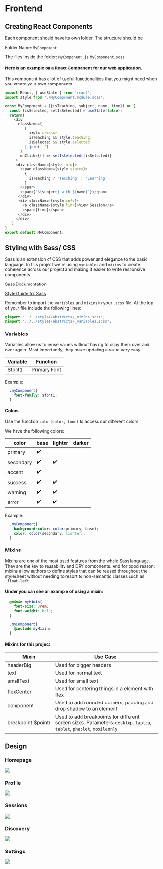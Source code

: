 # Frontend

## Creating React Components
Each component should have its own folder. The structure should be

Folder Name:
`MyComponent`

The files inside the folder:
`MyComponent.js`
`MyComponent.scss`

#### Here is an example on a React Component for our web application.

This component has a lot of useful functionalities that you might need when you create your own components.

```js
import React, { useState } from 'react';
import style from './MyComponent.module.scss';

const MyComponent = ({isTeaching, subject, name, time}) => {
  const [isSelected, setIsSelected] = useState(false);
  return(
    <div
      className={
         [
           style.wrapper,
           isTeaching && style.teaching,
           isSelected && style.selected
         ].join(' ')
       }
       onClick={() => setIsSelected(!isSelected)}
     >
     <div className={style.info}>
       <span className={style.status}>
         {
           isTeaching ? 'Teaching' : 'Learning'
         }
       </span>
       <span>{`${subject} with ${name}`}</span>
      </div>
      <div className={style.info}>
        <a className={style.link}>View Session</a>
        <span>{time}</span>
      </div>
     </div>
   )
}
export default MyComponent;

```
## Styling with Sass/ CSS
Sass is an extension of CSS that adds power and elegance to the basic language. In this project we're using `variables` and `mixins` to create coherence across our project and making it easier to write responsive components.

[Sass Documentation](https://sass-lang.com/documentation/)

[Style Guide for Sass](https://sass-guidelin.es/)

Remember to import the `variables` and `mixins` in your `.scss` file. At the top of your file include the following lines:

```scss
@import "../../styles/abstracts/_mixins.scss";
@import "../../styles/abstracts/_variables.scss";
```

### Variables
Variables allow us to reuse values without having to copy them over and over again. Most importantly, they make updating a value very easy.

| Variable | Function     |
| -------- | ------------ |
| $font1   | Primary Font |


Example:
```scss
  .myComponent{
    font-family: $font1;
  }
```

#### Colors
Use the function `color(color, tone)` to access our different colors.

We have the following colors:

| color     | base               | lighter            | darker |
|-----------|--------------------|--------------------|--------|
| primary   | :heavy_check_mark: |                    |        |
| secondary | :heavy_check_mark: | :heavy_check_mark: |        |
| accent    | :heavy_check_mark: |                    |        |
| success   | :heavy_check_mark: | :heavy_check_mark: |        |
| warning   | :heavy_check_mark: | :heavy_check_mark: |        |
| error     | :heavy_check_mark: | :heavy_check_mark: |        |

Example:

```scss
  .myComponent{
    background-color: color(primary, base);
    color: color(secondary. lighter);
  }

```


### Mixins
Mixins are one of the most used features from the whole Sass language. They are the key to reusability and DRY components. And for good reason: mixins allow authors to define styles that can be reused throughout the stylesheet without needing to resort to non-semantic classes such as `.float-left`

#### Under you can see an example of using a mixin:
```scss
  @mixin myMixin{
    font-size: 3rem;
    font-weight: bold;
  }

  .myComponent{
    @include myMixin;
  }
```

#### Mixins for this project
| Mixin              | Use Case                                                                                                               |
|--------------------|------------------------------------------------------------------------------------------------------------------------|
| headerBig          | Used for bigger headers                                                                                                |
| text              | Used for normal text                                                                                                   |
| smallText          | Used for small text                                                                                                    |
| flexCenter         | Used for centering things in a element with flex                                                                       |
| component          | Used to add rounded corners, padding and drop shadow to an element                                                     |
| breakpoint($point) | Used to add breakpoints for different screen sizes. Parameters: `desktop`, `laptop`, `tablet`, `phablet`, `mobileonly` |

## Design

### Homepage
![](https://github.com/albonkey/tutor_scheduling/blob/master/docs/images/Home.png)

### Profile
![](https://github.com/albonkey/tutor_scheduling/blob/master/docs/images/Profile.png)

### Sessions
![](https://github.com/albonkey/tutor_scheduling/blob/master/docs/images/Sessions.png)

### Discovery
![](https://github.com/albonkey/tutor_scheduling/blob/master/docs/images/Discovery.png)

### Settings
![](https://github.com/albonkey/tutor_scheduling/blob/master/docs/images/Settings.png)
